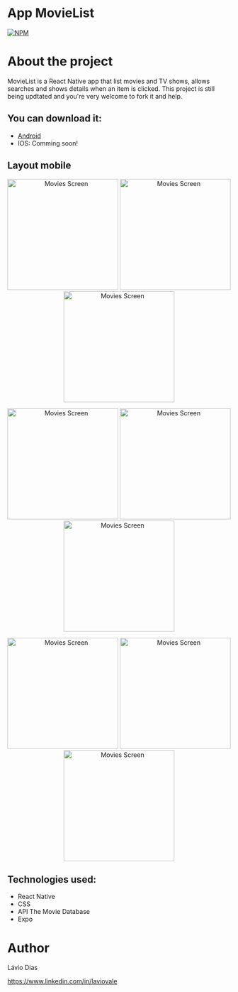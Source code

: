# App MovieList
[![NPM](https://img.shields.io/npm/l/react)](https://github.com/laviodias/App-MovieList/blob/main/LICENSE) 

# About the project

MovieList is a React Native app that list movies and TV shows, allows searches and shows details when an item is clicked.
This project is still being updtated and you're very welcome to fork it and help.

## You can download it:
 - [Android](https://exp-shell-app-assets.s3.us-west-1.amazonaws.com/android/%40lavio/MovieList-376e7c94962841459c92655e59b6ba67-signed.apk)
 - IOS: Comming soon!

## Layout mobile

<p align='center'>
  <img src="https://user-images.githubusercontent.com/44332001/141302870-9bbeaae1-0bff-4eb9-bc95-4aae42a2e079.png" alt="Movies Screen" width="250"/> <img src="https://user-images.githubusercontent.com/44332001/141303433-6a3d559d-d2e7-4abc-831c-fbd4c7663ea3.png" alt="Movies Screen" width="250"/> <img src="https://user-images.githubusercontent.com/44332001/141303550-423e5ffc-7885-460d-8c61-2952195847b3.png" alt="Movies Screen" width="250"/> 
</p>

<p align='center'>
<img src="https://user-images.githubusercontent.com/44332001/141304204-fa960a2a-8568-4ddf-b0ca-9085b9d08430.png" alt="Movies Screen" width="250"/>  <img src="https://user-images.githubusercontent.com/44332001/141304214-30ce53dc-fb8c-4b6c-a2c1-fddfa9a315f2.png" alt="Movies Screen" width="250"/>  <img src="https://user-images.githubusercontent.com/44332001/141304233-f4a56432-2f16-4013-bc35-ccf08df8b86d.png" alt="Movies Screen" width="250"/> 
</p>

<p align='center'>
<img src="https://user-images.githubusercontent.com/44332001/141304244-d28edaef-1cf6-4336-963e-cc3c44e942f6.png" alt="Movies Screen" width="250"/>  <img src="https://user-images.githubusercontent.com/44332001/141304256-de863085-acda-42ef-8d9d-530552ad3860.png" alt="Movies Screen" width="250"/>  <img src="https://user-images.githubusercontent.com/44332001/141304250-5a65f204-3867-4af9-aff9-277c21f51570.png" alt="Movies Screen" width="250"/> 
</p>

## Technologies used:
- React Native
- CSS
- API The Movie Database
- Expo

# Author

Lávio Dias

https://www.linkedin.com/in/laviovale

